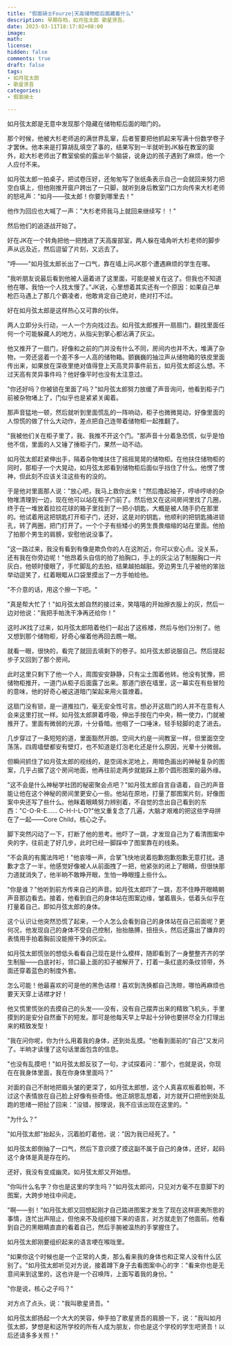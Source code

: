 ```yaml
---
title: "假面骑士Fourze|天高储物柜后面藏着什么"
description: 早期存档，如月弦太郎 歌星贤吾。
date: 2023-03-11T18:17:02+08:00 
image: 
math: 
license: 
hidden: false
comments: true
draft: false
tags:
- 如月弦太郎
- 歌星贤吾
categories:
- 假面骑士

---
```


如月弦太郎是无意中发现那个隐藏在储物柜后面的暗门的。

那个时候，他被大杉老师追的满世界乱窜，后者誓要把他抓起来写满十份数学卷子才罢休。他本来是打算胡乱填空了事的，结果写到一半就听到JK躲在教室的窗外，趁大杉老师出了教室偷偷的露出半个脑袋，说身边的孩子遇到了麻烦，他一个人应付不来。

如月弦太郎一拍桌子，把试卷压好，还匆匆写了张纸条表示自己一会就回来努力把空白填上，但他刚推开窗户跨出了一只脚，就听到身后教室门口方向传来大杉老师的怒吼声："如月——弦太郎！你要到哪里去！"

他作为回应也大喊了一声："大杉老师我马上就回来继续写！！"

然后他们的追逐战开始了。

好在JK在一个转角把他一把拽进了天高废部室，两人躲在墙角听大杉老师的脚步声从远及近，然后逗留了片刻，又远去了。

"呼——"如月弦太郎长出了一口气，靠在墙上问JK那个遭遇麻烦的学生在哪。

"我听朋友说最后看到他被人逼着进了这里面，可能是被关在这了。但我也不知道他在哪，我怕一个人找太慢了。”JK说，心里想着其实还有一个原因：如果自己单枪匹马遇上了那几个霸凌者，他敢肯定自己绝对，绝对打不过。

好在如月弦太郎是这样热心又可靠的伙伴。

两人立即分头行动，一人一个方向找过去。如月弦太郎推开一扇扇门，翻找里面任何一个可能躲藏人的地方，从指尖到掌心都沾满了灰尘。

他又推开了一扇门，好像和之前的门并没有什么不同，房间内也并不大，堆满了杂物，一旁还竖着一个差不多一人高的储物箱。颤巍巍的抽泣声从储物箱的铁皮里面传出来，如果放在深夜里绝对值得登上天高灵异事件前五，如月弦太郎这么想。不过天高有灵异事件吗？他好像平时也没有太注意过。

"你还好吗？你被锁在里面了吗？"如月弦太郎努力放缓了声音询问，他看到柜子门前被杂物堵上了，门似乎也是紧紧关阖着。

那声音猛地一顿，然后就听到里面慌乱的一阵响动，柜子也微微晃动，好像里面的人惊慌的做了什么大动作，差点把自己连带着储物柜一起推翻了。

"我被他们关在柜子里了，我、我推不开这个门。"那声音十分着急恐慌，似乎是怕他不信，里面的人又锤了捶柜子门，果然一动不动。

如月弦太郎赶紧伸出手，隔着杂物堆扶住了摇摇晃晃的储物柜。在他扶住储物柜的同时，那柜子一个大晃动，如月弦太郎看到储物柜后面似乎挡住了什么。他愣了愣神，但此刻不应该关注这些有的没的。

于是他对里面那人说："放心吧，我马上救你出来！"然后撸起袖子，哼哧哼哧的杂物堆清理到一边，现在他可以站在柜子门前了。然后他又在这间房间里找了几圈，终于在一堆放着拉拉花球的箱子里找到了一把小钥匙，大概是被人随手扔在那里的。他试着用这把钥匙打开柜子门，还好，这是对的钥匙，他顺利的把钥匙捅进锁孔，转了两圈，把门打开了。一个个子有些矮小的男生畏畏缩缩的站在里面。他拍了拍那个男生的肩膀，安慰他说没事了。

"这一路过来，我没有看到有像是欺负你的人在这附近，你可以安心点。没关系，还有我在你旁边呢！"他昂着头自信的拍了拍胸口，手上的灰尘沾了制服胸口一片灰白，他顿时傻眼了，手忙脚乱的去拍，结果越拍越脏。旁边男生几乎被他的笨拙举动逗笑了，红着眼眶从口袋里摸出了一方手帕给他。

"不介意的话，用这个擦一下吧。"

"真是帮大忙了！"如月弦太郎自然的接过来，笑嘻嘻的开始擦衣服上的灰，然后一边对他说："我把手帕洗干净再还给你！"

这时JK找了过来，如月弦太郎陪着他们一起出了这栋楼，然后与他们分别了。他又想到那个储物柜，好奇心催着他再回去瞧一眼。

就看一眼，很快的，看完了就回去填剩下的卷子。如月弦太郎说服自己。然后提起步子又回到了那个房间。

此时这里只剩下了他一个人，周围安安静静，只有尘土围着他转。他没有犹豫，把储物柜推开，一道门从柜子后面露了出来。那道门嵌在墙里，这一幕实在有些冒险的意味，他的好奇心被这道暗门架起来用火苗燎着。

这扇门没有锁，是一道推拉门，毫无安全性可言。想必开这扇门的人并不在意有人会来这里打扰一样。如月弦太郎屏着呼吸，伸出手按在门中央，稍一使力，门就被推开了。里面有微弱的光源，十分昏暗。他咽了一口唾沫，轻手轻脚的走了进去。

几步穿过了一条短短的道，里面豁然开朗。空间大约是一间教室一样，但里面空空荡荡，四周墙壁都安有壁灯，也不知道是灯泡老化还是什么原因，光晕十分微弱。

但瞬间抓住了如月弦太郎的视线的，是空阔水泥地上，用暗色画出的神秘复杂的图案，几乎占据了这个房间地面，他再往前走两步就能踩上那个圆形图案的最外缘。

"这不会是什么神秘学社团的秘密聚会点吧？"如月弦太郎自言自语着，自己的声音能让他在这个神秘的房间里更安心一些。他站在原地，打量了那图案片刻，好像图案中央还写了些什么。他眯着眼睛努力辨别着，不自觉的念出自己看到的东西："C-O-R-E…… C-H-I-L-D?"他又重复念了几遍，大脑才艰难的把这些字母拼在了一起——Core Child，核心之子。

脚下突然闪动了一下，打断了他的思考。他吓了一跳，才发现自己为了看清图案中央的字，往前走了好几步，此时已经一脚踩中了图案靠在的线条。

"不会真的有魔法阵吧！"他哀嚎一声，合掌飞快地说着抱歉抱歉抱歉无意打扰。道歉才念了一半，他感觉好像被人从前面拽了一把，他紧张的闭上了眼睛，但很快那力道就消失了，他半晌不敢睁开眼，生怕一睁眼撞上些什么。

"你是谁？"他听到前方传来自己的声音。如月弦太郎吓了一跳，忍不住睁开眼睛朝声音那边看去。接着，他看到自己的身体站在图案边缘，皱着眉头，低着头似乎在打量着自己，即如月弦太郎的身体。

这个认识让他突然恐慌了起来，一个人怎么会看到自己的身体站在自己前面呢？更何况，他发现自己的身体不受自己控制，抬抬胳膊，扭扭头，然后还露出了嫌弃的表情用手拍着胸前没能擦干净的灰尘。

如月弦太郎慌张的想低头看看自己现在是什么模样，随即看到了一身整整齐齐的学生制服——白底衬衫，领口最上面的扣子被解开了，打着一条红底的条纹领带，外面还穿着蓝色的制度外套。

怎么可能！他最喜欢的可是他的黑色诘襟！喜欢到洗换都自己洗晾，哪怕再麻烦也要天天穿上诘襟才好！

他又慌里慌张的去摸自己的头发——没有，没有自己摆弄出来的精致飞机头，手里摸到的是安分自然垂下的短发。那可是他每天早上早起十分钟也要拼尽全力打理出来的精致发型！

"我在问你呢，你为什么用着我的身体，还到处乱摸。"他看到面前的"自己"又发问了。半晌才读懂了这句话里面包含的信息。

"也没有乱摸吧！"如月弦太郎反驳了一句，才试探着问："那个，也就是说，你现在在我身体里面，我在你身体里面吗？"

对面的自己不耐地把眉头皱的更深了，如月弦太郎想，这个人真喜欢板着脸啊，不过这个表情放在自己脸上好像有些奇怪。他正胡思乱想着，对方就开口把他到处乱跑的思绪一把扯了回来："没错，按理说，我不应该出现在这里的。"

"为什么？"

"如月弦太郎"抬起头，沉着脸盯着他，说："因为我已经死了。"

如月弦太郎倒抽了一口气，然后下意识摸了摸这副不属于自己的身体，还好，起码这个身体是真是存在的。

还好，我没有变成幽灵。如月弦太郎又开始想。

"你叫什么名字？你也是这里的学生吗？"如月弦太郎问，只见对方毫不在意脚下的图案，大跨步地往中间走。

"啊——别！"如月弦太郎又回想起刚才自己踏进图案才发生了现在这样匪夷所思的事情，连忙出声阻止，但他来不及组织接下来的语言，对方就走到了他面前。他看到自己的黑眼睛直直的看着自己，然后手腕被温热的手掌握住了。

如月弦太郎刚要组织起来的语言哽在喉咙里。

"如果你这个时候也是一个正常的人类，那么看来我的身体也和正常人没有什么区别了。"如月弦太郎听见对方说，接着蹲下身子去看图案中心的字："看来你也是无意间来到这里的，这也许是一个召唤阵，上面写着我的身份。"

"你是说，核心之子吗？"

对方点了点头，说："我叫歌星贤吾。"

如月弦太郎扬起一个大大的笑容，伸手拍了歌星贤吾的肩膀一下，说："我叫如月弦太郎，梦想是和这所学校的所有人成为朋友，你也是这个学校的学生吧贤吾！以后还请多多关照！"